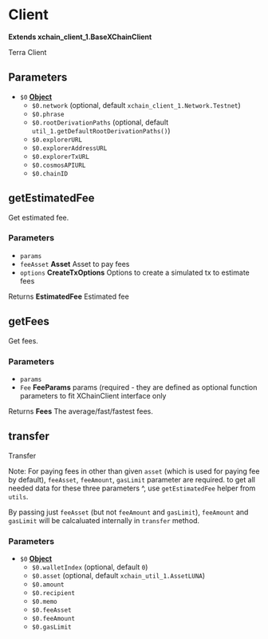 # Client

**Extends xchain_client_1.BaseXChainClient**

Terra Client

## Parameters

-   `$0` **[Object][1]** 
    -   `$0.network`   (optional, default `xchain_client_1.Network.Testnet`)
    -   `$0.phrase`  
    -   `$0.rootDerivationPaths`   (optional, default `util_1.getDefaultRootDerivationPaths()`)
    -   `$0.explorerURL`  
    -   `$0.explorerAddressURL`  
    -   `$0.explorerTxURL`  
    -   `$0.cosmosAPIURL`  
    -   `$0.chainID`  

## getEstimatedFee

Get estimated fee.

### Parameters

-   `params`  
-   `feeAsset` **Asset** Asset to pay fees
-   `options` **CreateTxOptions** Options to create a simulated tx to estimate fees

Returns **EstimatedFee** Estimated fee

## getFees

Get fees.

### Parameters

-   `params`  
-   `Fee` **FeeParams** params (required - they are defined as optional function parameters to fit XChainClient interface only

Returns **Fees** The average/fast/fastest fees.

## transfer

Transfer

Note: For paying fees in other than given `asset` (which is used for paying fee by default),
`feeAsset`, `feeAmount`, `gasLimit` parameter are required.
to get all needed data for these three parameters ^,
use `getEstimatedFee` helper from `utils`.

By passing just `feeAsset` (but not `feeAmount` and `gasLimit`), `feeAmount` and `gasLimit` will be calcaluated internally in `transfer` method.

### Parameters

-   `$0` **[Object][1]** 
    -   `$0.walletIndex`   (optional, default `0`)
    -   `$0.asset`   (optional, default `xchain_util_1.AssetLUNA`)
    -   `$0.amount`  
    -   `$0.recipient`  
    -   `$0.memo`  
    -   `$0.feeAsset`  
    -   `$0.feeAmount`  
    -   `$0.gasLimit`  

[1]: https://developer.mozilla.org/docs/Web/JavaScript/Reference/Global_Objects/Object
